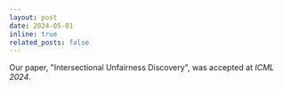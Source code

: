 ```yaml
---
layout: post
date: 2024-05-01
inline: true
related_posts: false
---
```


Our paper, "Intersectional Unfairness Discovery", was accepted at _ICML 2024_. 


